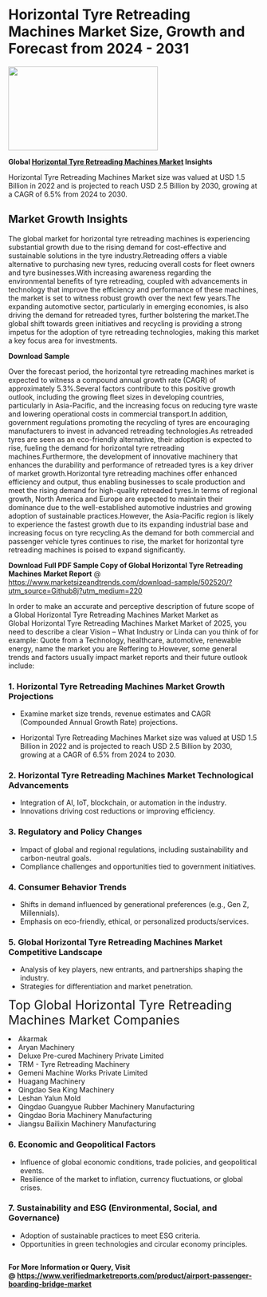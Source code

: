 <H1>Horizontal Tyre Retreading Machines Market Size, Growth and Forecast from 2024 - 2031</H1><img class="aligncenter size-medium wp-image-584254" src="https://thirdeyenews.in/wp-content/uploads/2024/09/Global-Market-Research-300x168.jpeg" alt="" width="300" height="168" /><p><strong>Global&nbsp;<a href="https://www.marketsizeandtrends.com/download-sample/502520/?utm_source=Github8j?utm_medium=220">Horizontal Tyre Retreading Machines Market</a> Insights</strong></p><p>Horizontal Tyre Retreading Machines Market size was valued at USD 1.5 Billion in 2022 and is projected to reach USD 2.5 Billion by 2030, growing at a CAGR of 6.5% from 2024 to 2030.</p><p><h2>Market Growth Insights</h2> <p>The global market for horizontal tyre retreading machines is experiencing substantial growth due to the rising demand for cost-effective and sustainable solutions in the tyre industry.Retreading offers a viable alternative to purchasing new tyres, reducing overall costs for fleet owners and tyre businesses.With increasing awareness regarding the environmental benefits of tyre retreading, coupled with advancements in technology that improve the efficiency and performance of these machines, the market is set to witness robust growth over the next few years.The expanding automotive sector, particularly in emerging economies, is also driving the demand for retreaded tyres, further bolstering the market.The global shift towards green initiatives and recycling is providing a strong impetus for the adoption of tyre retreading technologies, making this market a key focus area for investments.</p> <p><strong>Download Sample</strong></p> <p>Over the forecast period, the horizontal tyre retreading machines market is expected to witness a compound annual growth rate (CAGR) of approximately 5.3%.Several factors contribute to this positive growth outlook, including the growing fleet sizes in developing countries, particularly in Asia-Pacific, and the increasing focus on reducing tyre waste and lowering operational costs in commercial transport.In addition, government regulations promoting the recycling of tyres are encouraging manufacturers to invest in advanced retreading technologies.As retreaded tyres are seen as an eco-friendly alternative, their adoption is expected to rise, fueling the demand for horizontal tyre retreading machines.Furthermore, the development of innovative machinery that enhances the durability and performance of retreaded tyres is a key driver of market growth.Horizontal tyre retreading machines offer enhanced efficiency and output, thus enabling businesses to scale production and meet the rising demand for high-quality retreaded tyres.In terms of regional growth, North America and Europe are expected to maintain their dominance due to the well-established automotive industries and growing adoption of sustainable practices.However, the Asia-Pacific region is likely to experience the fastest growth due to its expanding industrial base and increasing focus on tyre recycling.As the demand for both commercial and passenger vehicle tyres continues to rise, the market for horizontal tyre retreading machines is poised to expand significantly.<p><span class=""><strong>Download Full PDF Sample Copy of Global Horizontal Tyre Retreading Machines Market Report</strong> @ <a href="https://www.marketsizeandtrends.com/download-sample/502520/?utm_source=Github8j?utm_medium=220" target="_blank">https://www.marketsizeandtrends.com/download-sample/502520/?utm_source=Github8j?utm_medium=220</a></span></p><p>In order to make an accurate and perceptive description of future scope of a Global&nbsp;Horizontal Tyre Retreading Machines Market Market as Global&nbsp;Horizontal Tyre Retreading Machines Market Market of 2025, you need to describe a clear Vision &ndash; What Industry or Linda can you think of for example: Quote from a Technology, healthcare, automotive, renewable energy, name the market you are Reffering to.However, some general trends and factors usually impact market reports and their future outlook include:</p><h3>1.&nbsp;<strong>Horizontal Tyre Retreading Machines Market Growth Projections</strong></h3><ul><li>Examine market size trends, revenue estimates and CAGR (Compounded Annual Growth Rate) projections.</li><li><p>Horizontal Tyre Retreading Machines Market size was valued at USD 1.5 Billion in 2022 and is projected to reach USD 2.5 Billion by 2030, growing at a CAGR of 6.5% from 2024 to 2030.</p></li></ul><h3>2.&nbsp;<strong>Horizontal Tyre Retreading Machines Market Technological Advancements</strong></h3><ul><li>Integration of AI, IoT, blockchain, or automation in the industry.</li><li>Innovations driving cost reductions or improving efficiency.</li></ul><h3>3.&nbsp;<strong>Regulatory and Policy Changes</strong></h3><ul><li>Impact of global and regional regulations, including sustainability and carbon-neutral goals.</li><li>Compliance challenges and opportunities tied to government initiatives.</li></ul><h3>4.&nbsp;<strong>Consumer Behavior Trends</strong></h3><ul><li>Shifts in demand influenced by generational preferences (e.g., Gen Z, Millennials).</li><li>Emphasis on eco-friendly, ethical, or personalized products/services.</li></ul><h3>5.&nbsp;<strong>Global Horizontal Tyre Retreading Machines Market Competitive Landscape</strong></h3><ul><li>Analysis of key players, new entrants, and partnerships shaping the industry.</li><li>Strategies for differentiation and market penetration.</li></ul><p data-pm-slice="1 1 []"><span style="color: inherit; font-family: inherit; font-size: 25px;">Top Global Horizontal Tyre Retreading Machines Market Companies</span></p><div class="" data-test-id=""><p><li>Akarmak</li><li> Aryan Machinery</li><li> Deluxe Pre-cured Machinery Private Limited</li><li> TRM - Tyre Retreading Machinery</li><li> Gemeni Machine Works Private Limited</li><li> Huagang Machinery</li><li> Qingdao Sea King Machinery</li><li> Leshan Yalun Mold</li><li> Qingdao Guangyue Rubber Machinery Manufacturing</li><li> Qingdao Boria Machinery Manufacturing</li><li> Jiangsu Bailixin Machinery Manufacturing</li></p></div><h3>6.&nbsp;<strong>Economic and Geopolitical Factors</strong></h3><ul><li>Influence of global economic conditions, trade policies, and geopolitical events.</li><li>Resilience of the market to inflation, currency fluctuations, or global crises.</li></ul><h3>7.&nbsp;<strong>Sustainability and ESG (Environmental, Social, and Governance)</strong></h3><ul><li>Adoption of sustainable practices to meet ESG criteria.</li><li>Opportunities in green technologies and circular economy principles.</li></ul><h2><strong style="font-size: 14px;">For More Information or Query, Visit @&nbsp;</strong><a style="background-color: #ffffff; font-size: 14px;" href="https://www.marketsizeandtrends.com/report/horizontal-tyre-retreading-machines-market/" target="_blank">https://www.verifiedmarketreports.com/product/airport-passenger-boarding-bridge-market</a></h2>